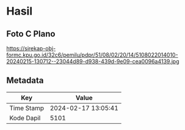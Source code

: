 # Hasil

## Foto C Plano

https://sirekap-obj-formc.kpu.go.id/32c6/pemilu/pdpr/51/08/02/20/14/5108022014010-20240215-130712--23044d89-d938-439d-9e09-cea0096a4139.jpg


## Metadata

| Key        | Value               |
| ---------- | ------------------- |
| Time Stamp | 2024-02-17 13:05:41 |
| Kode Dapil | 5101                |



